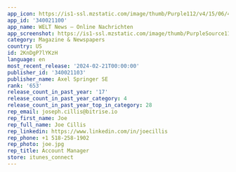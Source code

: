 ```yaml
---
app_icon: https://is1-ssl.mzstatic.com/image/thumb/Purple112/v4/15/06/40/15064089-9554-c97b-482c-59d5d0ac70bb/AppIcon-0-0-1x_U007emarketing-0-7-0-sRGB-85-220.png/1024x1024bb.png
app_id: '340021100'
app_name: WELT News – Online Nachrichten
app_screenshot: https://is1-ssl.mzstatic.com/image/thumb/PurpleSource116/v4/11/01/19/11011920-e174-615c-0bd1-b315f74be49b/64c9d935-5adf-4eac-b598-c1ed467cf4f6_1.Screen_6.5_inch_iPhone14Plus_iPhone13ProMax_iPhone12ProMax_iPhone12ProMax_iPhone11ProMax_iPhone11_iPhoneXSMax_iPhoneXR.jpg/1284x2778bb.png
category: Magazine & Newspapers
country: US
id: 2KnDgP7lYKzH
language: en
most_recent_release: '2024-02-21T00:00:00'
publisher_id: '340021103'
publisher_name: Axel Springer SE
rank: '653'
release_count_in_past_year: '17'
release_count_in_past_year_category: 4
release_count_in_past_year_top_in_category: 28
rep_email: joseph.cillis@bitrise.io
rep_first_name: Joe
rep_full_name: Joe Cillis
rep_linkedin: https://www.linkedin.com/in/joecillis
rep_phone: +1 518-258-1902
rep_photo: joe.jpg
rep_title: Account Manager
store: itunes_connect
---
```

